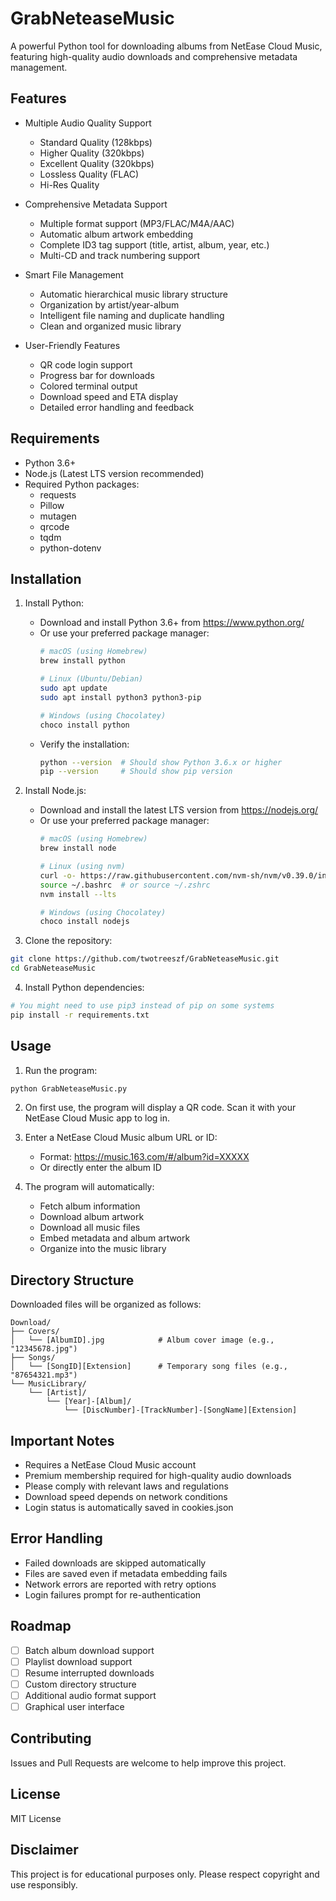# GrabNeteaseMusic

A powerful Python tool for downloading albums from NetEase Cloud Music, featuring high-quality audio downloads and comprehensive metadata management.

## Features

- Multiple Audio Quality Support
  - Standard Quality (128kbps)
  - Higher Quality (320kbps)
  - Excellent Quality (320kbps)
  - Lossless Quality (FLAC)
  - Hi-Res Quality

- Comprehensive Metadata Support
  - Multiple format support (MP3/FLAC/M4A/AAC)
  - Automatic album artwork embedding
  - Complete ID3 tag support (title, artist, album, year, etc.)
  - Multi-CD and track numbering support

- Smart File Management
  - Automatic hierarchical music library structure
  - Organization by artist/year-album
  - Intelligent file naming and duplicate handling
  - Clean and organized music library

- User-Friendly Features
  - QR code login support
  - Progress bar for downloads
  - Colored terminal output
  - Download speed and ETA display
  - Detailed error handling and feedback

## Requirements

- Python 3.6+
- Node.js (Latest LTS version recommended)
- Required Python packages:
  - requests
  - Pillow
  - mutagen
  - qrcode
  - tqdm
  - python-dotenv

## Installation

1. Install Python:
   - Download and install Python 3.6+ from https://www.python.org/
   - Or use your preferred package manager:
     ```bash
     # macOS (using Homebrew)
     brew install python

     # Linux (Ubuntu/Debian)
     sudo apt update
     sudo apt install python3 python3-pip

     # Windows (using Chocolatey)
     choco install python
     ```
   - Verify the installation:
     ```bash
     python --version  # Should show Python 3.6.x or higher
     pip --version     # Should show pip version
     ```

2. Install Node.js:
   - Download and install the latest LTS version from https://nodejs.org/
   - Or use your preferred package manager:
     ```bash
     # macOS (using Homebrew)
     brew install node

     # Linux (using nvm)
     curl -o- https://raw.githubusercontent.com/nvm-sh/nvm/v0.39.0/install.sh | bash
     source ~/.bashrc  # or source ~/.zshrc
     nvm install --lts
     
     # Windows (using Chocolatey)
     choco install nodejs
     ```

3. Clone the repository:
```bash
git clone https://github.com/twotreeszf/GrabNeteaseMusic.git
cd GrabNeteaseMusic
```

4. Install Python dependencies:
```bash
# You might need to use pip3 instead of pip on some systems
pip install -r requirements.txt
```


## Usage

1. Run the program:
```bash
python GrabNeteaseMusic.py
```

2. On first use, the program will display a QR code. Scan it with your NetEase Cloud Music app to log in.

3. Enter a NetEase Cloud Music album URL or ID:
   - Format: https://music.163.com/#/album?id=XXXXX
   - Or directly enter the album ID

4. The program will automatically:
   - Fetch album information
   - Download album artwork
   - Download all music files
   - Embed metadata and album artwork
   - Organize into the music library

## Directory Structure

Downloaded files will be organized as follows:
```
Download/
├── Covers/
│   └── [AlbumID].jpg            # Album cover image (e.g., "12345678.jpg")
├── Songs/
│   └── [SongID][Extension]      # Temporary song files (e.g., "87654321.mp3")
└── MusicLibrary/
    └── [Artist]/
        └── [Year]-[Album]/
            └── [DiscNumber]-[TrackNumber]-[SongName][Extension]
```

## Important Notes

- Requires a NetEase Cloud Music account
- Premium membership required for high-quality audio downloads
- Please comply with relevant laws and regulations
- Download speed depends on network conditions
- Login status is automatically saved in cookies.json

## Error Handling

- Failed downloads are skipped automatically
- Files are saved even if metadata embedding fails
- Network errors are reported with retry options
- Login failures prompt for re-authentication

## Roadmap

- [ ] Batch album download support
- [ ] Playlist download support
- [ ] Resume interrupted downloads
- [ ] Custom directory structure
- [ ] Additional audio format support
- [ ] Graphical user interface

## Contributing

Issues and Pull Requests are welcome to help improve this project.

## License

MIT License

## Disclaimer

This project is for educational purposes only. Please respect copyright and use responsibly. 
